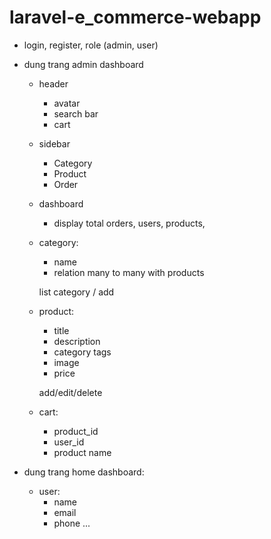 # laravel-e_commerce-webapp


- login, register, role (admin, user)
- dung trang admin dashboard
    + header
        + avatar
        + search bar
        + cart 
        
    + sidebar
        + Category
        + Product 
        + Order   
    
        

    - dashboard
        + display total orders, users, products, 
    
    - category:
        + name
        * relation many to many with products

        list category / add 

    - product:
        + title
        + description
        + category tags
        + image
        + price

        add/edit/delete

    - cart:
        + product_id
        + user_id
        + product name
    
- dung trang home dashboard:
    - user:
        + name
        + email
        + phone
        ...

    